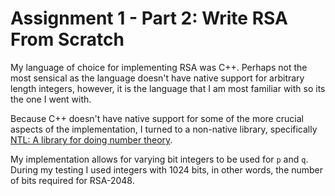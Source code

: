 # Assignment 1 - Part 2: Write RSA From Scratch

My language of choice for implementing RSA was C++. Perhaps not the most sensical as the language doesn't have native support for arbitrary length integers, however, it is the language that I am most familiar with so its the one I went with.

Because C++ doesn't have native support for some of the more crucial aspects of the implementation, I turned to a non-native library, specifically [NTL: A library for doing number theory](https://libntl.org/).

My implementation allows for varying bit integers to be used for `p` and `q`. During my testing I used integers with 1024 bits, in other words, the number of bits required for RSA-2048.